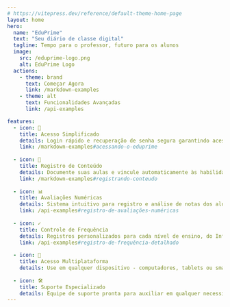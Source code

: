```yaml
---
# https://vitepress.dev/reference/default-theme-home-page
layout: home
hero:
  name: "EduPrime"
  text: "Seu diário de classe digital"
  tagline: Tempo para o professor, futuro para os alunos
  image:
    src: /eduprime-logo.png
    alt: EduPrime Logo
  actions:
    - theme: brand
      text: Começar Agora
      link: /markdown-examples
    - theme: alt
      text: Funcionalidades Avançadas
      link: /api-examples

features:
  - icon: 🔐
    title: Acesso Simplificado
    details: Login rápido e recuperação de senha segura garantindo acesso fácil à plataforma
    link: /markdown-examples#acessando-o-eduprime
  
  - icon: 📝
    title: Registro de Conteúdo
    details: Documente suas aulas e vincule automaticamente às habilidades da BNCC
    link: /markdown-examples#registrando-conteudo
    
  - icon: 📊
    title: Avaliações Numéricas
    details: Sistema intuitivo para registro e análise de notas dos alunos
    link: /api-examples#registro-de-avaliações-numéricas
    
  - icon: ✓
    title: Controle de Frequência
    details: Registros personalizados para cada nível de ensino, do Infantil ao Fundamental II
    link: /api-examples#registro-de-frequência-detalhado
    
  - icon: 📱
    title: Acesso Multiplataforma
    details: Use em qualquer dispositivo - computadores, tablets ou smartphones
    
  - icon: 🛠️
    title: Suporte Especializado
    details: Equipe de suporte pronta para auxiliar em qualquer necessidade
---
```


